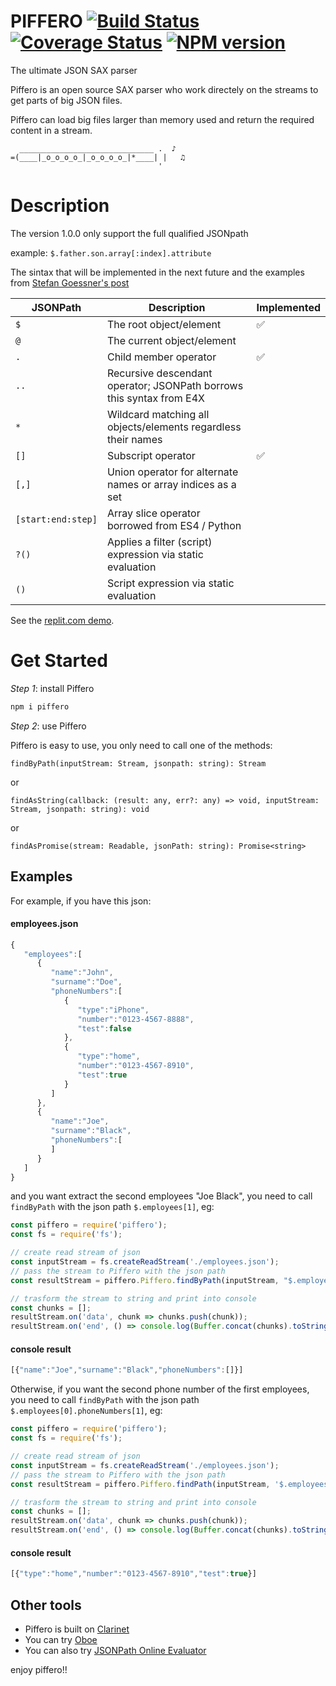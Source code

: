 # PIFFERO  [![Build Status](https://travis-ci.com/gfiorentino/piffero.svg?branch=master)](https://travis-ci.com/github/gfiorentino/piffero) [![Coverage Status](https://coveralls.io/repos/github/gfiorentino/piffero/badge.svg?branch=master)](https://coveralls.io/github/gfiorentino/piffero?branch=master) [![NPM version](https://img.shields.io/npm/v/piffero.svg)](https://www.npmjs.com/package/piffero)
The ultimate JSON SAX parser 

Piffero is an open source SAX parser who work directely on the streams to get parts of big JSON files.

Piffero can load big files larger than memory used and return the required content in a stream.

```
  ______________________________ .  ♪
=(____|_o_o_o_o_|_o_o_o_o_|*____| |   ♫
                                 '
```
# Description

The version 1.0.0 only support the full qualified JSONpath

example: `$.father.son.array[:index].attribute`

The sintax that will be implemented in the next future and the examples from [Stefan Goessner's post](http://goessner.net/articles/JsonPath/) 

JSONPath           | Description                                                          |Implemented
-------------------|----------------------------------------------------------------------|------------
`$`                | The root object/element                                              | ✅
`@`                | The current object/element                                           | 
`.`                | Child member operator                                                | ✅
`..`	             | Recursive descendant operator; JSONPath borrows this syntax from E4X | 
`*`	             | Wildcard matching all objects/elements regardless their names        | 
`[]`	             | Subscript operator                                                   | ✅ 
`[,]`	             | Union operator for alternate names or array indices as a set         | 
`[start:end:step]` | Array slice operator borrowed from ES4 / Python                      | 
`?()`              | Applies a filter (script) expression via static evaluation           |  
`()`	             | Script expression via static evaluation                              |  

See the [replit.com demo](https://replit.com/@nigrosimone/Piffero#index.js).
# Get Started

*Step 1*: install Piffero

```bash
npm i piffero
```

*Step 2*: use Piffero

Piffero is easy to use, you only need to call one of the methods:

`findByPath(inputStream: Stream, jsonpath: string): Stream`

or

`findAsString(callback: (result: any, err?: any) => void, inputStream: Stream, jsonpath: string): void`

or

`findAsPromise(stream: Readable, jsonPath: string): Promise<string>`

## Examples

For example, if you have this json:

#### employees.json
```js
{
   "employees":[
      {
         "name":"John",
         "surname":"Doe",
         "phoneNumbers":[
            {
               "type":"iPhone",
               "number":"0123-4567-8888",
               "test":false
            },
            {
               "type":"home",
               "number":"0123-4567-8910",
               "test":true
            }
         ]
      },
      {
         "name":"Joe",
         "surname":"Black",
         "phoneNumbers":[
         ]
      }
   ]
}
```

and you want extract the second employees "Joe Black", you need to call `findByPath` with the json path `$.employees[1]`, eg:

```js
const piffero = require('piffero');
const fs = require('fs');

// create read stream of json
const inputStream = fs.createReadStream('./employees.json');
// pass the stream to Piffero with the json path
const resultStream = piffero.Piffero.findByPath(inputStream, "$.employees[1]");

// trasform the stream to string and print into console
const chunks = [];
resultStream.on('data', chunk => chunks.push(chunk));
resultStream.on('end', () => console.log(Buffer.concat(chunks).toString('utf8')));
```
#### console result 
```js
[{"name":"Joe","surname":"Black","phoneNumbers":[]}]
```

Otherwise, if you want the second phone number of the first employees, you need to call `findByPath` with the json path `$.employees[0].phoneNumbers[1]`, eg:

```js
const piffero = require('piffero');
const fs = require('fs');

// create read stream of json
const inputStream = fs.createReadStream('./employees.json');
// pass the stream to Piffero with the json path
const resultStream = piffero.Piffero.findPath(inputStream, '$.employees[0].phoneNumbers[1]');

// trasform the stream to string and print into console
const chunks = [];
resultStream.on('data', chunk => chunks.push(chunk));
resultStream.on('end', () => console.log(Buffer.concat(chunks).toString('utf8')));
```
#### console result 
```js
[{"type":"home","number":"0123-4567-8910","test":true}]
```
## Other tools
* Piffero is built on [Clarinet](https://github.com/dscape/clarinet) 
* You can try [Oboe](https://github.com/jimhigson/oboe.js)  
* You can also try [JSONPath Online Evaluator](https://jsonpath.com/)

enjoy piffero!!
